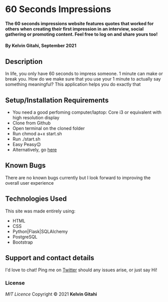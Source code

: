 # 60 Seconds Impressions

#### The 60 seconds impressions website features quotes that worked for others when creating their first impression in an interview, social gathering or promoting content. Feel free to log on and share yours too!

#### By **Kelvin Gitahi, September 2021**

## Description

In life, you only have 60 seconds to impress someone. 1 minute can make or break you. How do we make sure that you use your 1 minute to actually say something meaningful? This application helps you do exactly that

## Setup/Installation Requirements

- You need a good perfoming computer/laptop: Core i3 or equivalent with high resolution display
- Clone from Github
- Open terminal on the cloned folder
- Run chmod a+x start.sh
- Run ./start.sh
- Easy Peasy😉
- Alternatively, go [here](https://sixty-seconds-impressions.herokuapp.com/)

## Known Bugs

There are no known bugs currently but I look forward to improving the overall user experience

## Technologies Used

This site was made entirely using:

- HTML
- CSS
- Python|Flask|SQLAlchemy
- PostgreSQL
- Bootstrap

## Support and contact details

I'd love to chat! Ping me on [Twitter](https://twitter.com/kevocb) should any issues arise, or just say Hi!

### License

_MIT Licence_
Copyright &copy; 2021 **Kelvin Gitahi**
